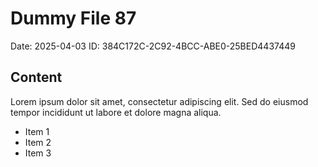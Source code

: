 # Dummy File 87

Date: 2025-04-03
ID: 384C172C-2C92-4BCC-ABE0-25BED4437449

## Content

Lorem ipsum dolor sit amet, consectetur adipiscing elit.
Sed do eiusmod tempor incididunt ut labore et dolore magna aliqua.

* Item 1
* Item 2
* Item 3

